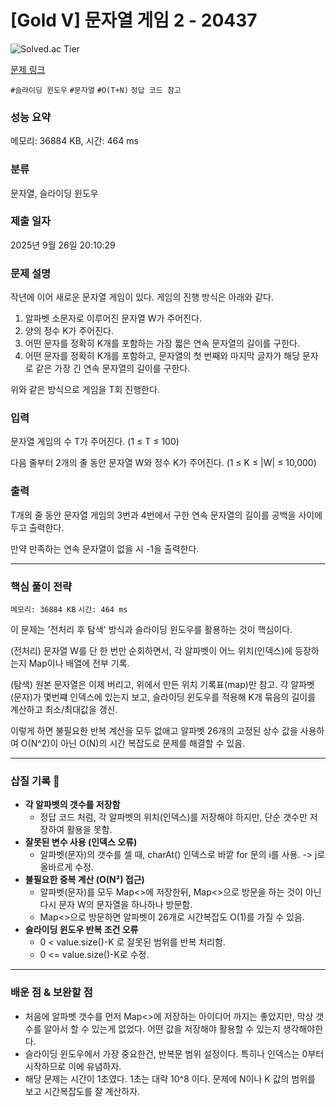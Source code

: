 # [Gold V] 문자열 게임 2 - 20437 

![Solved.ac Tier](https://img.shields.io/badge/solved.ac-Gold%20V-F29D16?style=for-the-badge&logo=solved.ac)

[문제 링크](https://www.acmicpc.net/problem/20437)


`#슬라이딩 윈도우` `#문자열` `#O(T+N)` `정답 코드 참고`

### 성능 요약

메모리: 36884 KB, 시간: 464 ms

### 분류

문자열, 슬라이딩 윈도우

### 제출 일자

2025년 9월 26일 20:10:29

### 문제 설명

<p>작년에 이어 새로운 문자열 게임이 있다. 게임의 진행 방식은 아래와 같다.</p>

<ol>
	<li>알파벳 소문자로 이루어진 문자열 W가 주어진다.</li>
	<li>양의 정수 K가 주어진다.</li>
	<li>어떤 문자를 정확히 K개를 포함하는 가장 짧은 연속 문자열의 길이를 구한다.</li>
	<li>어떤 문자를 정확히 K개를 포함하고, 문자열의 첫 번째와 마지막 글자가 해당 문자로 같은 가장 긴 연속 문자열의 길이를 구한다.</li>
</ol>

<p>위와 같은 방식으로 게임을 T회 진행한다.</p>

### 입력 

 <p>문자열 게임의 수 T가 주어진다. (1 ≤ T ≤ 100)</p>

<p>다음 줄부터 2개의 줄 동안 문자열 W와 정수 K가 주어진다. (1 ≤ K ≤ |W| ≤ 10,000) </p>

### 출력 

 <p>T개의 줄 동안 문자열 게임의 3번과 4번에서 구한 연속 문자열의 길이를 공백을 사이에 두고 출력한다.</p>

<p>만약 만족하는 연속 문자열이 없을 시 -1을 출력한다.</p>

<hr>

### 핵심 풀이 전략

`메모리: 36884 KB`
`시간: 464 ms`

이 문제는 '전처리 후 탐색' 방식과 슬라이딩 윈도우를 활용하는 것이 핵심이다.

(전처리) 문자열 W를 단 한 번만 순회하면서, 각 알파벳이 어느 위치(인덱스)에 등장하는지 Map이나 배열에 전부 기록.

(탐색) 원본 문자열은 이제 버리고, 위에서 만든 위치 기록표(map)만 참고. 
각 알파벳(문자)가 몇번쨰 인덱스에 있는지 보고, 슬라이딩 윈도우를 적용해 K개 묶음의 길이를 계산하고 최소/최대값을 갱신.

이렇게 하면 불필요한 반복 계산을 모두 없애고 알파벳 26개의 고정된 상수 값을 사용하여 O(N^2)이 아닌 O(N)의 시간 복잡도로 문제를 해결할 수 있음.

---

### 삽질 기록 🧠

- **각 알파벳의 갯수를 저장함**
    - 정답 코드 처럼, 각 알파벳의 위치(인덱스)를 저장해야 하지만, 단순 갯수만 저장하여 활용을 못함.
- **잘못된 변수 사용 (인덱스 오류)**
  - 알파벳(문자)의 갯수를 셀 때, charAt() 인덱스로 바깥 for 문의 i를 사용. -> j로 올바르게 수정.
- **불필요한 중복 계산 (O(N²) 접근)**
  - 알파벳(문자)를 모두 Map<>에 저장한뒤, Map<>으로 방문을 하는 것이 아닌 다시 문자 W의 문자열을 하나하나 방문함.
  - Map<>으로 방문하면 알파벳이 26개로 시간복잡도 O(1)를 가질 수 있음.
- **슬라이딩 윈도우 반복 조건 오류**
  - 0 < value.size()-K 로 잘못된 범위를 반복 처리함.
  - 0 <= value.size()-K로 수정.

---

### 배운 점 & 보완할 점
- 처음에 알파벳 갯수를 먼저 Map<>에 저장하는 아이디어 까지는 좋았지만, 막상 갯수를 알아서 할 수 있는게 없었다. 어떤 값을 저장해야 활용할 수 있는지 생각해야한다.
- 슬라이딩 윈도우에서 가장 중요한건, 반복문 범위 설정이다. 특히나 인덱스는 0부터 시작하므로 이에 유념하자.
- 해당 문제는 시간이 1초였다. 1초는 대략 10^8 이다. 문제에 N이나 K 값의 범위를 보고 시간복잡도를 잘 계산하자.
